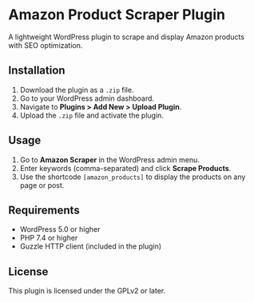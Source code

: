 # Amazon Product Scraper Plugin

A lightweight WordPress plugin to scrape and display Amazon products with SEO optimization.

## Installation

1. Download the plugin as a `.zip` file.
2. Go to your WordPress admin dashboard.
3. Navigate to **Plugins > Add New > Upload Plugin**.
4. Upload the `.zip` file and activate the plugin.

## Usage

1. Go to **Amazon Scraper** in the WordPress admin menu.
2. Enter keywords (comma-separated) and click **Scrape Products**.
3. Use the shortcode `[amazon_products]` to display the products on any page or post.

## Requirements

- WordPress 5.0 or higher
- PHP 7.4 or higher
- Guzzle HTTP client (included in the plugin)

## License

This plugin is licensed under the GPLv2 or later.